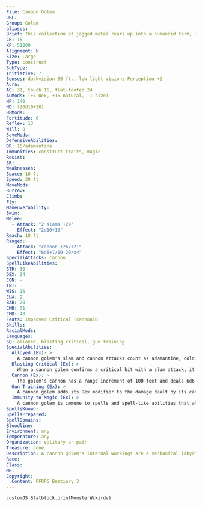 ```yaml
---
File: Cannon Golem
URL: 
Group: Golem
aliases: 
Brief: This collection of jagged metal rears up into a humanoid form, its enormous cannon tracking movement with mechanical precision.
CR: 15
XP: 51200
Alignment: N
Size: Large
Type: construct
SubType: 
Initiative: 7
Senses: darkvision 60 ft., low-light vision; Perception +2
Aura: 
AC: 31, touch 16, flat-footed 24
ACMods: (+7 Dex, +15 natural, -1 size)
HP: 140
HD: (20d10+30)
HPMods: 
Fortitude: 6
Reflex: 13
Will: 8
SaveMods: 
DefensiveAbilities: 
DR: 15/adamantine
Immunities: construct traits, magic
Resist: 
SR: 
Weaknesses: 
Space: 10 ft.
Speed: 30 ft.
MoveMods: 
Burrow: 
Climb: 
Fly: 
Maneuverability: 
Swim: 
Melee: 
  - Attack: "2 slams +29"
    Effect: "2d10+10"
Reach: 10 ft.
Ranged: 
  - Attack: "cannon +26/+21"
    Effect: "6d6+7/19-20/x4"
SpecialAttacks: cannon
SpellLikeAbilities: 
STR: 30
DEX: 24
CON: -
INT: -
WIS: 15
CHA: 2
BAB: 20
CMB: 31
CMD: 48
Feats: Improved Critical (cannon)B
Skills: 
RacialMods: 
Languages: 
SQ: alloyed, blasting critical, gun training
SpecialAbilities:
  Alloyed (Ex): >
    A cannon golem's slam and cannon attacks count as adamantine, cold iron, and silver for the purpose of overcoming damage reduction.
  Blasting Critical (Ex): >
    When a cannon golem confirms a critical hit with a slam attack, it can make one cannon attack against that target as a free action (as long as the cannon is loaded).
  Cannon (Ex): >
    The golem's cannon has a range increment of 100 feet and deals 6d6 points of bludgeoning and piercing damage on a hit with a x4 critical modifier. The cannon's magazine can hold up to 20 cannonballs at a time-reloading a single cannonball into this magazine is a standard action for the golem, while loading a cannonball into the cannon itself to fire it is a swift action; this allows the golem to take two shots per round with the cannon.
  Gun Training (Ex): >
    A cannon golem adds its Dex modifier to the damage dealt by its cannon.
  Immunity to Magic (Ex): >
    A cannon golem is immune to spells and spell-like abilities that allow spell resistance. Certain spells and effects function differently against it, as noted below.  • Any spell with the water descriptor that affects a cannon golem renders its cannon unusable for 1 round (no save).  • A heat metal spell causes the golem's cannon to instantly backfire, dealing 6d6 points of damage to the golem and staggering it for 1 round (no save).
SpellsKnown: 
SpellsPrepared: 
SpellDomains: 
Bloodline: 
Environment: any
Temperature: any
Organization: solitary or pair
Treasure: none
Description: A cannon golem's internal workings are a mechanical labyrinth; its extradimensional pockets constantly process new black powder. A cannon golem stands 12 feet tall.  Construction  A cannon golem is built from 2,000 pounds of adamantine, brass, cold iron, and mithral.  CANNON GOLEM  CL 17th; Price 200,000 gp  Construction  Requirements Craft Construct, geas/quest, limited wish, plane shift or secret chest, creator must be caster level 17th; Skill Craft (siege engine) and Knowledge (engineering) DC 25; Cost 105,000 gp
Race: 
Class: 
MR: 
Copyright:
  Content: PFRPG Bestiary 3
---
```

```dataviewjs
customJS.Statblock.printMonsterWiki(dv)
```
